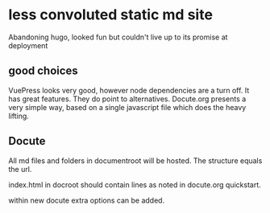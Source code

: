 # less convoluted static md site

Abandoning hugo, looked fun but couldn't live up to its promise at deployment

## good choices

VuePress looks very good, however node dependencies are a turn off. It has great features. They do point to alternatives.
Docute.org presents a very simple way, based on a single javascript file which does the heavy lifting.

## Docute

All md files and folders in documentroot will be hosted. The structure equals the url.

index.html in docroot should contain lines as noted in docute.org quickstart.

within new docute extra options can be added.

